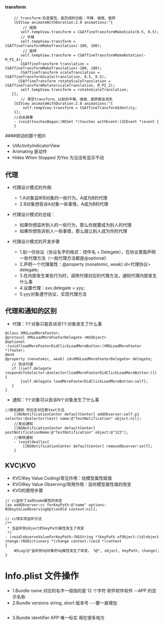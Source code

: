 #### transform
```objc
    // transform:形变属性，能完成的功能：平移、缩放、旋转
    [UIView animateWithDuration:2.0 animations:^{
        // 缩放
       self.tempView.transform = CGAffineTransformMakeScale(0.5, 0.5);
       // 平移
       self.tempView.transform = CGAffineTransformMakeTranslation(-100, 100);
        // 旋转
       self.tempView.transform = CGAffineTransformMakeRotation(-M_PI_4);
       CGAffineTransform translation = CGAffineTransformMakeTranslation(-100, 100);
       CGAffineTransform scaleTranslation = CGAffineTransformScale(translation, 0.5, 0.5);
      CGAffineTransform rotateScaleTranslation = CGAffineTransformRotate(scaleTranslation, M_PI_2);
       self.tempView.transform = rotateScaleTranslation;
   }];
       // 清空transform，以前的平移、缩放、旋转都会消失
    [UIView animateWithDuration:2.0 animations:^{
        self.tempView.transform = CGAffineTransformIdentity;
    }];
    //点击屏幕
    - (void)touchesBegan:(NSSet *)touches withEvent:(UIEvent *)event {
    }
```
####转动的那个图片
- UIActivityIndicatorView
- Animating 是动作
- Hides When Stopped 为Yes 为当没有显示不动

## 代理
* 代理设计模式的作用:
    * 1.A对象监听B对象的一些行为，A成为B的代理
    * 2.B对象想告诉A对象一些事情，A成为B的代理

* 代理设计模式的总结：
    * 如果你想监听别人的一些行为，那么你就要成为别人的代理
    * 如果你想告诉别人一些事情，那么就让别人成为你的代理

* 代理设计模式的开发步骤
    * 1.拟一份协议（协议名字的格式：控件名 + Delegate），在协议里面声明一些代理方法（一般代理方法都是@optional）
    * 2.声明一个代理属性：@property (nonatomic, weak) id<代理协议> delegate;
    * 3.在内部发生某些行为时，调用代理对应的代理方法，通知代理内部发生什么事
    * 4.设置代理：xxx.delegate = yyy;
    * 5.yyy对象遵守协议，实现代理方法

## 代理和通知的区别
- 代理：1个对象只能告诉另1个对象发生了什么事
 ```objc
@class XMGLoadMoreFooter;
@protocol XMGLoadMoreFooterDelegate <NSObject>
@optional
-(void)loadMoreFooterDidClickLoadMoreButton:(XMGLoadMoreFooter *)footer;
@end
@property (nonatomic, weak) id<XMGLoadMoreFooterDelegate> delegate;
    // 告诉代理
    if ([self.delegate respondsToSelector:@selector(loadMoreFooterDidClickLoadMoreButton:)]) {
        [self.delegate loadMoreFooterDidClickLoadMoreButton:self];
    }
}
```
- 通知：1个对象可以告诉N个对象发生了什么事
```objc
//接收通知 然后走对应都text方法
    [[NSNotificationCenter defaultCenter] addObserver:self.p1 selector:@selector(test) name:@"TestNotification" object:nil];
    //发出通知
    [[NSNotificationCenter defaultCenter] postNotificationName:@"TestNotification" object:@"123"];
    //移除通知
    - (void)dealloc{
        [[NSNotificationCenter defaultCenter] removeObserver:self];
    }
```

## KVC\KVO
- KVC(Key Value Coding)常见作用：给模型属性赋值
- KVO(Key Value Observing)常用作用：监听模型属性值的改变
- KVO的使用步骤<br>

```objc
// cc监听了aa的name属性的改变
[aa addObserver:cc forKeyPath:@"name" options: NSKeyValueObservingOptionOld context:nil];

// cc得实现监听方法
/**
 * 当监听到object的keyPath属性发生了改变
 */
- (void)observeValueForKeyPath:(NSString *)keyPath ofObject:(id)object change:(NSDictionary *)change context:(void *)context
{
    NSLog(@"监听到%@对象的%@属性发生了改变， %@", object, keyPath, change);
}
```
# Info.plist 文件操作

- 1.Bundle name  对应的名字一般指的是  12 个字符 软件软件软件 --APP 的显示名称
- 2.Bundle versions string, short  版本号 ---要一直增加
```
```
- 3.Bundle identifier APP 唯一标实 用在很多地方

